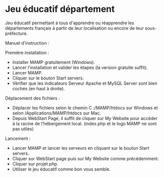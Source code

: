 # Jeu éducatif département

Jeu éducatif permettant à tous d'apprendre ou réapprendre les départements français à partir de leur localisation ou encore de leur sous-préfecture.

Manuel d’instruction :

Première installation :
- Installer MAMP gratuitement (Windows).
- Lancer l’installation et valider les ́etapes (la version gratuite suffit).
- Lancer MAMP.
- Cliquer sur le bouton Start servers.
- Vérifier que les indicateurs Serveur Apache et MySQL Server sont bien cochés (en haut à droite).

Déplacement des fichiers :
- Déplacer les fichiers selon le chemin C :/MAMP/htdocs sur Windows et selon /Applications/MAMP/htdocs sur Mac.
- Depuis WebStart Page, il suffit de cliquer sur My Website pour accéder à la racine de l’hébergement local. (index.php et le logo MAMP ne sont pas utiles)

Lancement :
- Lancer MAMP et lancer les serveurs en cliquant sur le bouton Start servers.
- Cliquer sur WebStart page puis sur My Website comme précédemment.
- Cliquer sur projet.php.
- Utiliser le jeu éducatif comme bon vous semble.
